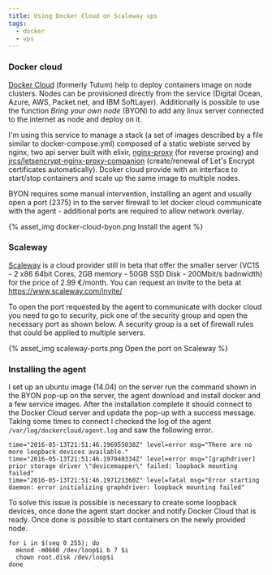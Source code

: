 ```yaml
---
title: Using Docker Cloud on Scaleway vps
tags:
  - docker
  - vps
---
```


### Docker cloud

[Docker Cloud](https://cloud.docker.com) (formerly Tutum) help to deploy containers image on node clusters. Nodes can be provisioned directly from the service (Digital Ocean, Azure, AWS, Packet.net, and IBM SoftLayer). Additionally is possible to use the function *Bring your own node* (BYON)  to add any linux server connected to the internet as node and deploy on it.

I'm using this service to manage a stack (a set of images described by a file similar to docker-compose.yml) composed of a static webiste served by nginx, two api server built with elixir, [nginx-proxy](https://github.com/jwilder/nginx-proxy) (for reverse proxing) and [jrcs/letsencrypt-nginx-proxy-companion](https://github.com/JrCs/docker-letsencrypt-nginx-proxy-companion) (create/renewal of Let's Encrypt certificates automatically). Dcoker cloud provide with an interface to start/stop containers and scale up the same image to multiple nodes.

BYON requires some manual intervention, installing an agent and usually open a port (2375) in to the server firewall to let docker cloud communicate with the agent - additional ports are required to allow network overlay.

{% asset_img docker-cloud-byon.png Install the agent %}

### Scaleway

[Scaleway](https://www.scaleway.com/) is a cloud provider still in beta that offer the smaller server (VC1S - 2 x86 64bit Cores, 2GB memory - 50GB SSD Disk - 200Mbit/s badnwidth) for the price of 2.99 €/month. You can request an invite to the beta at https://www.scaleway.com/invite/

To open the port requested by the agent to communicate with docker cloud you need to go to security, pick one of the security group and open the necessary port as shown below. A security group is a set of firewall rules that could be applied to multiple servers.

{% asset_img scaleway-ports.png Open the port on Scaleway %}

### Installing the agent

I set up an ubuntu image (14.04) on the server run the command shown in the BYON pop-up on the server, the agent download and install docker and a few service images. After the installation complete it should connect to the Docker Cloud server and update the pop-up with a success message. Taking some times to connect I checked the log of the agent `/var/log/dockercloud/agent.log` and saw the following error.

``` text
time="2016-05-13T21:51:46.196955038Z" level=error msg="There are no more loopback devices available."
time="2016-05-13T21:51:46.197040334Z" level=error msg="[graphdriver] prior storage driver \"devicemapper\" failed: loopback mounting failed"
time="2016-05-13T21:51:46.197121360Z" level=fatal msg="Error starting daemon: error initializing graphdriver: loopback mounting failed"
```

To solve this issue is possible is necessary to create some loopback devices, once done the agent start docker and notify Docker Cloud that is ready. Once done is possible to start containers on the newly provided node.

``` shell
for i in $(seq 0 255); do
  mknod -m0660 /dev/loop$i b 7 $i
  chown root.disk /dev/loop$i
done
```
